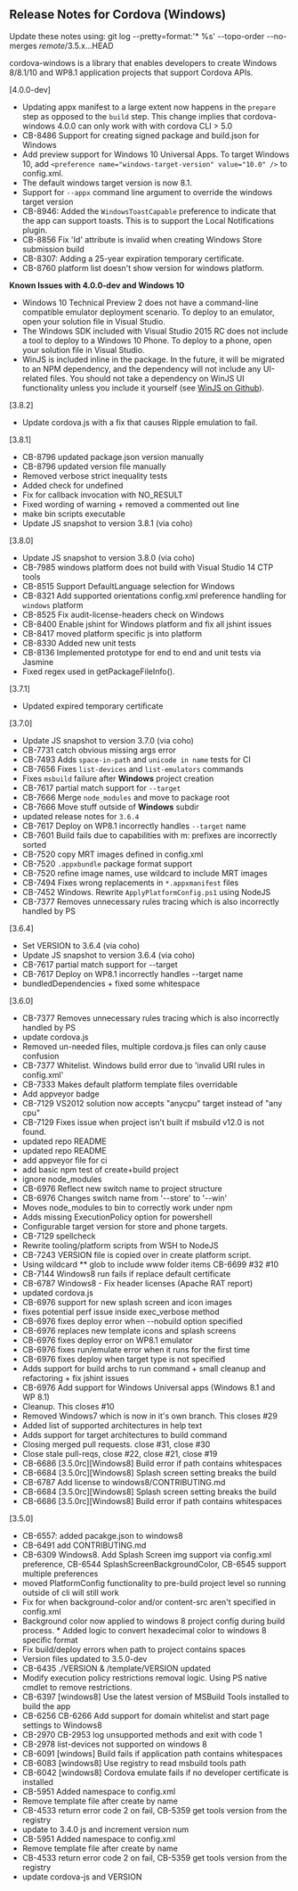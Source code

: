 <!--
#
# Licensed to the Apache Software Foundation (ASF) under one
# or more contributor license agreements.  See the NOTICE file
# distributed with this work for additional information
# regarding copyright ownership.  The ASF licenses this file
# to you under the Apache License, Version 2.0 (the
# "License"); you may not use this file except in compliance
# with the License.  You may obtain a copy of the License at
# 
# http://www.apache.org/licenses/LICENSE-2.0
# 
# Unless required by applicable law or agreed to in writing,
# software distributed under the License is distributed on an
# "AS IS" BASIS, WITHOUT WARRANTIES OR CONDITIONS OF ANY
#  KIND, either express or implied.  See the License for the
# specific language governing permissions and limitations
# under the License.
#
-->
## Release Notes for Cordova (Windows) ##

Update these notes using: git log --pretty=format:'* %s' --topo-order --no-merges *remote*/3.5.x...HEAD

cordova-windows is a library that enables developers to create Windows 8/8.1/10 and WP8.1 application projects that support Cordova APIs.

[4.0.0-dev]
* Updating appx manifest to a large extent now happens in the `prepare` step as opposed to the `build` step. This change implies that cordova-windows 4.0.0 can only work with with cordova CLI > 5.0
* CB-8486 Support for creating signed package and build.json for Windows
* Add preview support for Windows 10 Universal Apps. To target Windows 10, add `<preference name="windows-target-version" value="10.0" />` to config.xml.
* The default windows target version is now 8.1.
* Support for `--appx` command line argument to override the windows target version
* CB-8946: Added the `WindowsToastCapable` preference to indicate that the app can support toasts.  This is to support the Local Notifications plugin.
* CB-8856 Fix 'Id' attribute is invalid when creating Windows Store submission build
* CB-8307: Adding a 25-year expiration temporary certificate.
* CB-8760 platform list doesn't show version for windows platform.

**Known Issues with 4.0.0-dev and Windows 10**

* Windows 10 Technical Preview 2 does not have a command-line compatible emulator deployment scenario.  To deploy to an emulator, open your solution file in Visual Studio.
* The Windows SDK included with Visual Studio 2015 RC does not include a tool to deploy to a Windows 10 Phone.  To deploy to a phone, open your solution file in Visual Studio.
* WinJS is included inline in the package.  In the future, it will be migrated to an NPM dependency, and the dependency will not include any UI-related files.  You should not take a dependency on WinJS UI functionality unless you include it yourself (see [WinJS on Github](http://github.com/winjs/winjs)).

[3.8.2]
* Update cordova.js with a fix that causes Ripple emulation to fail.

[3.8.1]

* CB-8796 updated package.json version manually
* CB-8796 updated version file manually
* Removed verbose strict inequality tests
* Added check for undefined
* Fix for callback invocation with NO_RESULT
* Fixed wording of warning + removed a commented out line
* make bin scripts executable
* Update JS snapshot to version 3.8.1 (via coho)

[3.8.0]

* Update JS snapshot to version 3.8.0 (via coho)
* CB-7985 windows platform does not build with Visual Studio 14 CTP tools
* CB-8515 Support DefaultLanguage selection for Windows
* CB-8321 Add supported orientations config.xml preference handling for `windows` platform
* CB-8525 Fix audit-license-headers check on Windows
* CB-8400 Enable jshint for Windows platform and fix all jshint issues
* CB-8417 moved platform specific js into platform
* CB-8330 Added new unit tests
* CB-8136 Implemented prototype for end to end and unit tests via Jasmine
* Fixed regex used in getPackageFileInfo().

[3.7.1]

* Updated expired temporary certificate

[3.7.0]

* Update JS snapshot to version 3.7.0 (via coho)
* CB-7731 catch obvious missing args error
* CB-7493 Adds `space-in-path` and `unicode in name` tests for CI
* CB-7656 Fixes `list-devices` and `list-emulators` commands
* Fixes `msbuild` failure after **Windows** project creation
* CB-7617 partial match support for `--target`
* CB-7666 Merge `node_modules` and move to package root
* CB-7666 Move stuff outside of **Windows** subdir
* updated release notes for `3.6.4`
* CB-7617 Deploy on WP8.1 incorrectly handles `--target` name
* CB-7601 Build fails due to capabilities with m: prefixes are incorrectly sorted
* CB-7520 copy MRT images defined in config.xml
* CB-7520 `.appxbundle` package format support
* CB-7520 refine image names, use wildcard to include MRT images
* CB-7494 Fixes wrong replacements in `*.appxmanifest` files
* CB-7452 Windows. Rewrite `ApplyPlatformConfig.ps1` using NodeJS
* CB-7377 Removes unnecessary rules tracing which is also incorrectly handled by PS

[3.6.4]

* Set VERSION to 3.6.4 (via coho)
* Update JS snapshot to version 3.6.4 (via coho)
* CB-7617 partial match support for --target
* CB-7617 Deploy on WP8.1 incorrectly handles --target name
* bundledDependencies + fixed some whitespace

[3.6.0]

* CB-7377 Removes unnecessary rules tracing which is also incorrectly handled by PS
* update cordova.js
* Removed un-needed files, multiple cordova.js files can only cause confusion
* CB-7377 Whitelist. Windows build error due to 'invalid URI rules in config.xml'
* CB-7333 Makes default platform template files overridable
* Add appveyor badge
* CB-7129 VS2012 solution now accepts "anycpu" target instead of "any cpu"
* CB-7129 Fixes issue when project isn't built if msbuild v12.0 is not found.
* updated repo README
* updated repo README
* add appveyor file for ci
* add basic npm test of create+build project
* ignore node_modules
* CB-6976 Reflect new switch name to project structure
* CB-6976 Changes switch name from '--store' to '--win'
* Moves node_modules to bin to correctly work under npm
* Adds missing ExecutionPolicy option for powershell
* Configurable target version for store and phone targets.
* CB-7129 spellcheck
* Rewrite tooling/platform scripts from WSH to NodeJS
* CB-7243 VERSION file is copied over in create platform script.
* Using wildcard ** glob to include www folder items CB-6699 #32 #10
* CB-7144 Windows8 run fails if replace default certificate
* CB-6787 Windows8 - Fix header licenses (Apache RAT report)
* updated cordova.js
* CB-6976 support for new splash screen and icon images
* fixes potential perf issue inside exec_verbose method
* CB-6976 fixes deploy error when --nobuild option specified
* CB-6976 replaces new template icons and splash screens
* CB-6976 fixes deploy error on WP8.1 emulator
* CB-6976 fixes run/emulate error when it runs for the first time
* CB-6976 fixes deploy when target type is not specified
* Adds support for build archs to run command  + small cleanup and refactoring  + fix jshint issues
* CB-6976 Add support for Windows Universal apps (Windows 8.1 and WP 8.1)
* Cleanup. This closes #10
* Removed Windows7 which is now in it\'s own branch. This closes #29
* Added list of supported architectures in help text
* Adds support for target architectures to build command
* Closing merged pull requests. close #31, close #30
* Close stale pull-reqs, close #22, close #21, close #19
* CB-6686 [3.5.0rc][Windows8] Build  error if path contains whitespaces
* CB-6684 [3.5.0rc][Windows8] Splash screen setting breaks the build
* CB-6787 Add license to windows8/CONTRIBUTING.md
* CB-6684 [3.5.0rc][Windows8] Splash screen setting breaks the build
* CB-6686 [3.5.0rc][Windows8] Build  error if path contains whitespaces


[3.5.0]

* CB-6557: added pacakge.json to windows8
* CB-6491 add CONTRIBUTING.md
* CB-6309 Windows8. Add Splash Screen img support via config.xml preference, CB-6544 SplashScreenBackgroundColor, CB-6545 support multiple preferences
* moved PlatformConfig functionality to pre-build project level so running outside of cli will still work
* Fix for when background-color and/or content-src aren\'t specified in config.xml
* Background color now applied to windows 8 project config during build process. * Added logic to convert hexadecimal color to windows 8 specific format
* Fix build/deploy errors when path to project contains spaces
* Version files updated to 3.5.0-dev
* CB-6435 ./VERSION & /template/VERSION updated
* Modify execution policy restrictions removal logic. Using PS native cmdlet to remove restrictions.
* CB-6397 [windows8] Use the latest version of MSBuild Tools installed to build the app
* CB-6256 CB-6266 Add support for domain whitelist and start page settings to Windows8
* CB-2970 CB-2953 log unsupported methods and exit with code 1
* CB-2978 list-devices not supported on windows 8
* CB-6091 [windows] Build fails if application path contains whitespaces
* CB-6083 [windows8] Use registry to read msbuild tools path
* CB-6042 [windows8] Cordova emulate fails if no developer certificate is installed
* CB-5951 Added namespace to config.xml
* Remove template file after create by name
* CB-4533 return error code 2 on fail, CB-5359 get tools version from the registry
* update to 3.4.0 js and increment version num
* CB-5951 Added namespace to config.xml
* Remove template file after create by name
* CB-4533 return error code 2 on fail, CB-5359 get tools version from the registry
* update cordova-js and VERSION

